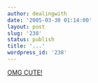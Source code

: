 ```yaml
---
author: dealingwith
date: '2005-03-30 01:14:00'
layout: post
slug: '238'
status: publish
title: '...'
wordpress_id: '238'
---
```


[OMG CUTE!][1]

   [1]: http://carissabyers.blogspot.com/2005/03/im-missing-really-good-documentary.html

